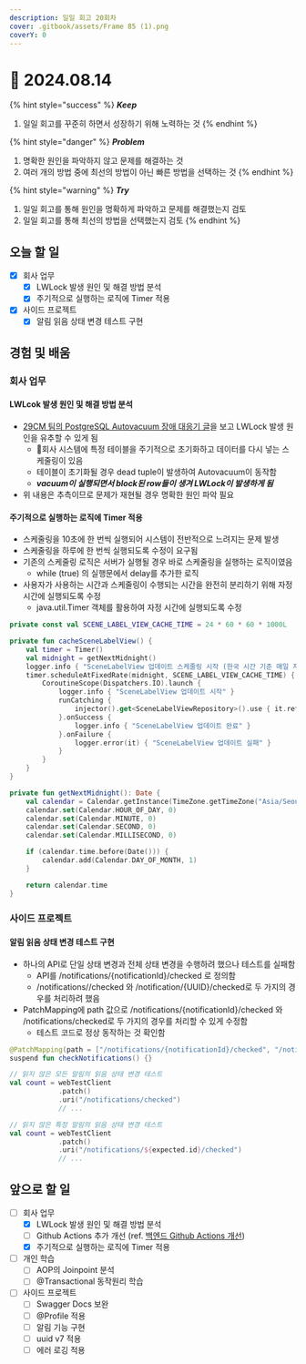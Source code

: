 ```yaml
---
description: 일일 회고 20회차
cover: .gitbook/assets/Frame 85 (1).png
coverY: 0
---
```


# 🙂 2024.08.14

{% hint style="success" %}
_**Keep**_

1. 일일 회고를 꾸준히 하면서 성장하기 위해 노력하는 것
{% endhint %}

{% hint style="danger" %}
_**Problem**_

1. 명확한 원인을 파악하지 않고 문제를 해결하는 것
2. 여러 개의 방법 중에 최선의 방법이 아닌 빠른 방법을 선택하는 것
{% endhint %}

{% hint style="warning" %}
_**Try**_

1. 일일 회고를 통해 원인을 명확하게 파악하고 문제를 해결했는지 검토
2. 일일 회고를 통해 최선의 방법을 선택했는지 검토
{% endhint %}

## 오늘 할 일

* [x] 회사 업무
  * [x] LWLock 발생 원인 및 해결 방법 분석
  * [x] 주기적으로 실행하는 로직에 Timer 적용
* [x] 사이드 프로젝트
  * [x] 알림 읽음 상태 변경 테스트 구현

## 경험 및 배움

### 회사 업무

#### LWLcok 발생 원인 및 해결 방법 분석

* [29CM 팀의 PostgreSQL Autovacuum 장애 대응기 글](https://medium.com/29cm/postgresql-autovacuum-%EC%9E%A5%EC%95%A0-%EB%8C%80%EC%9D%91%EA%B8%B0-1-8284955c0193)을 보고 LWLock 발생 원인을 유추할 수 있게 됨
  * 회사 시스템에 특정 테이블을 주기적으로 초기화하고 데이터를 다시 넣는 스케줄링이 있음
  * 테이블이 초기화될 경우 dead tuple이 발생하여 Autovacuum이 동작함
  * _**vacuum이 실행되면서 block된 row들이 생겨 LWLock이 발생하게 됨**_
* 위 내용은 추측이므로 문제가 재현될 경우 명확한 원인 파악 필요

#### 주기적으로 실행하는 로직에 Timer 적용

* 스케줄링을 10초에 한 번씩 실행되어 시스템이 전반적으로 느려지는 문제 발생
* 스케줄링을 하루에 한 번씩 실행되도록 수정이 요구됨
* 기존의 스케줄링 로직은 서버가 실행될 경우 바로 스케줄링을 실행하는 로직이였음
  * while (true) 의 실행문에서 delay를 추가한 로직
* 사용자가 사용하는 시간과 스케줄링이 수행되는 시간을 완전히 분리하기 위해 자정 시간에 실행되도록 수정
  * java.util.Timer 객체를 활용하여 자정 시간에 실행되도록 수정

```kotlin
private const val SCENE_LABEL_VIEW_CACHE_TIME = 24 * 60 * 60 * 1000L

private fun cacheSceneLabelView() {
    val timer = Timer()
    val midnight = getNextMidnight()
    logger.info { "SceneLabelView 업데이트 스케줄링 시작 (한국 시간 기준 매일 자정에 수행)" }
    timer.scheduleAtFixedRate(midnight, SCENE_LABEL_VIEW_CACHE_TIME) {
        CoroutineScope(Dispatchers.IO).launch {
            logger.info { "SceneLabelView 업데이트 시작" }
            runCatching {
                injector().get<SceneLabelViewRepository>().use { it.refresh() }
            }.onSuccess {
                logger.info { "SceneLabelView 업데이트 완료" }
            }.onFailure {
                logger.error(it) { "SceneLabelView 업데이트 실패" }
            }
        }
    }
}

private fun getNextMidnight(): Date {
    val calendar = Calendar.getInstance(TimeZone.getTimeZone("Asia/Seoul"))
    calendar.set(Calendar.HOUR_OF_DAY, 0)
    calendar.set(Calendar.MINUTE, 0)
    calendar.set(Calendar.SECOND, 0)
    calendar.set(Calendar.MILLISECOND, 0)

    if (calendar.time.before(Date())) {
        calendar.add(Calendar.DAY_OF_MONTH, 1)
    }

    return calendar.time
}
```



### 사이드 프로젝트

#### 알림 읽음 상태 변경 테스트 구현

* 하나의 API로 단일 상태 변경과 전체 상태 변경을 수행하려 했으나 테스트를 실패함
  * API를 /notifications/{notificationId}/checked 로 정의함
  * /notifications//checked 와 /notification/{UUID}/checked로 두 가지의 경우를 처리하려 했음
* PatchMapping에 path 값으로 /notifications/{notificationId}/checked 와 /notifications/checked로 두 가지의 경우를 처리할 수 있게 수정함
  * 테스트 코드로 정상 동작하는 것 확인함

```kotlin
@PatchMapping(path = ["/notifications/{notificationId}/checked", "/notifications/checked"])
suspend fun checkNotifications() {}
```

```kotlin
// 읽지 않은 모든 알림의 읽음 상태 변경 테스트
val count = webTestClient
            .patch()
            .uri("/notifications/checked")
            // ...

// 읽지 않은 특정 알림의 읽음 상태 변경 테스트
val count = webTestClient
            .patch()
            .uri("/notifications/${expected.id}/checked")
            // ...
```



## 앞으로 할 일

* [ ] 회사 업무
  * [x] LWLock 발생 원인 및 해결 방법 분석
  * [ ] Github Actions 추가 개선 (ref. [백엔드 Github Actions 개선](https://jimmyblog.gitbook.io/jimmys-blog/v/jimmys-log/daily-log-2024/2024.08.05#github-actions))
  * [x] 주기적으로 실행하는 로직에 Timer 적용
* [ ] 개인 학습
  * [ ] AOP의 Joinpoint 분석
  * [ ] @Transactional 동작원리 학습
* [ ] 사이드 프로젝트
  * [ ] Swagger Docs 보완
  * [ ] @Profile 적용
  * [ ] 알림 기능 구현
  * [ ] uuid v7 적용
  * [ ] 에러 로깅 적용
